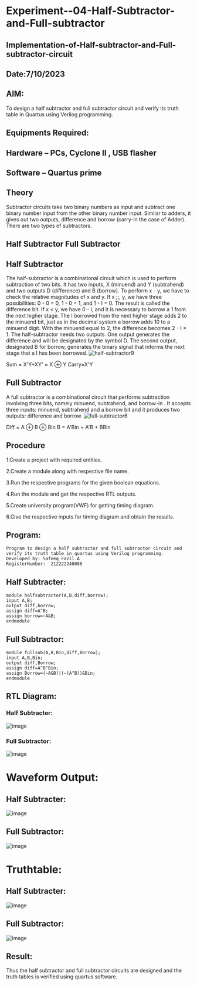 # Experiment--04-Half-Subtractor-and-Full-subtractor
## Implementation-of-Half-subtractor-and-Full-subtractor-circuit
## Date:7/10/2023
## AIM:
To design a half subtractor and full subtractor circuit and verify its truth table in Quartus using Verilog programming.

## Equipments Required:
## Hardware – PCs, Cyclone II , USB flasher
## Software – Quartus prime
## Theory
Subtractor circuits take two binary numbers as input and subtract one binary number input from the other binary number input. Similar to adders, it gives out two outputs, difference and borrow (carry-in the case of Adder). There are two types of subtractors.

## Half Subtractor Full Subtractor
## Half Subtractor
The half-subtractor is a combinational circuit which is used to perform subtraction of two bits. It has two inputs, X (minuend) and Y (subtrahend) and two outputs D (difference) and B (borrow). To perform x - y, we have to check the relative magnitudes of x and y. If x ;;, y, we have three possibilities: 0 - 0 = 0, 1 - 0 = 1, and 1 - I = 0. The result is called the difference bit. If x < y, we have 0 - I, and it is necessary to borrow a 1 from the next higher stage. The I borrowed from the next higher stage adds 2 to the minuend bit, just as in the decimal system a borrow adds 10 to a minuend digit. With the minuend equal to 2, the difference becomes 2 - I = 1. The half-subtractor needs two outputs. One output generates the difference and will be designated by the symbol D. The second output, designated B for borrow, generates the binary signal that informs the next stage that a I has been borrowed.
![half-subtractor9](https://user-images.githubusercontent.com/36288975/166112538-58c3bc7c-ee5d-4e6a-ac8d-8e8328efe27a.png)


Sum = X'Y+XY' = X ⊕ Y
Carry=X'Y

## Full Subtractor
A full subtractor is a combinational circuit that performs subtraction involving three bits, namely minuend, subtrahend, and borrow-in . It accepts three inputs: minuend, subtrahend and a borrow bit and it produces two outputs: difference and borrow. 
![full-subtractor6](https://user-images.githubusercontent.com/36288975/166112541-24c68359-3de8-4674-ae22-8272ffc385ed.png)


Diff = A ⊕ B ⊕ Bin B = A'Bin + A'B + BBin

## Procedure
1.Create a project with required entities.

2.Create a module along with respective file name.

3.Run the respective programs for the given boolean equations.

4.Run the module and get the respective RTL outputs.

5.Create university program(VWF) for getting timing diagram.

6.Give the respective inputs for timing diagram and obtain the results.





## Program:
```
Program to design a half subtractor and full subtractor circuit and verify its truth table in quartus using Verilog programming.
Developed by: Safeeq Fazil.A
RegisterNumber:  212222240086
```

## Half Subtracter:
```
module halfsubtractor(A,B,diff,borrow);
input A,B;
output diff,borrow;
assign diff=A^B;
assign borrow=~A&B;
endmodule
```
## Full Subtractor:
```
module fullsub(A,B,Bin,diff,Borrow);
input A,B,Bin;
output diff,Borrow;
assign diff=A^B^Bin;
assign Borrow=(~A&B)|(~(A^B))&Bin;
endmodule
```

## RTL Diagram:
### Half Subtracter:

![image](https://github.com/Safeeq-Fazil/Experiment--03-Half-Subtractor-and-Full-subtractor/assets/118680361/2ac56e7c-abf8-464a-8118-7036d249eb51)

### Full Subtractor:

![image](https://github.com/Safeeq-Fazil/Experiment--03-Half-Subtractor-and-Full-subtractor/assets/118680361/01bc8400-1a81-4033-896d-eb9a7359a07d)

# Waveform Output:
## Half Subtracter:
![image](https://github.com/Safeeq-Fazil/Experiment--03-Half-Subtractor-and-Full-subtractor/assets/118680361/95ad9bc6-4916-4176-8363-64b851857410)

## Full Subtractor:

![image](https://github.com/Safeeq-Fazil/Experiment--03-Half-Subtractor-and-Full-subtractor/assets/118680361/a273cb30-e987-448d-acb7-3e816426722a)


# Truthtable:

## Half Subtracter:

![image](https://github.com/Safeeq-Fazil/Experiment--03-Half-Subtractor-and-Full-subtractor/assets/118680361/be4b3b19-421b-4d37-b228-0fedc9227fed)

## Full Subtractor:

![image](https://github.com/Safeeq-Fazil/Experiment--03-Half-Subtractor-and-Full-subtractor/assets/118680361/d0797609-71b6-42ea-8ed2-d1c43b6ce6f0)


## Result:
Thus the half subtractor and full subtractor circuits are designed and the truth tables is verified using quartus software.
